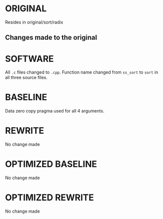 # ORIGINAL
Resides in original/sort/radix

## Changes made to the original

# SOFTWARE
All `.c` files changed to `.cpp`.
Function name changed from `ss_sort` to `sort` in all three source files.

# BASELINE
Data zero copy pragma used for all 4 arguments.

# REWRITE
No change made

# OPTIMIZED BASELINE
No change made

# OPTIMIZED REWRITE
No change made
